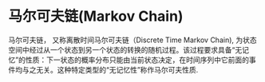 # 马尔可夫链(Markov Chain)
马尔可夫链， 又称离散时间马尔可夫链（Discrete Time Markov Chain), 为状态空间中经过从一个状态到另一个状态的转换的随机过程。该过程要求具备“无记忆”的性质：下一状态的概率分布只能由当前状态决定，在时间序列中它前面的事件均与之无关。这种特定类型的“无记忆性”称作马尔可夫性质.
